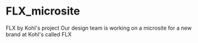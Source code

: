 # FLX_microsite
FLX by Kohl's project
Our design team is working on a microsite for a new brand at Kohl's called FLX
